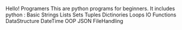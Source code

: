 Hello! Programers
This are python programs for beginners.
It includes python :
Basic
Strings
Lists
Sets
Tuples
Dictinories
Loops
IO
Functions
DataStructure
DateTime
OOP
JSON
FileHandling
